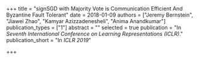 +++
title = "signSGD with Majority Vote is Communication Efficient And Byzantine Fault Tolerant"
date = 2018-01-09
authors = ["Jeremy Bernstein", "Jiawei Zhao", "Kamyar Azizzadenesheli", "Anima Anandkumar"]
publication_types = ["1"]
abstract = ""
selected = true
publication = "In *Seventh International Conference on Learning Representations (ICLR)*."
publication_short = "In *ICLR 2019*"

+++

